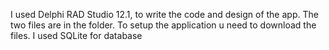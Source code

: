 I used Delphi RAD Studio 12.1, to write the code and design of the app. The two files are in the folder. To setup the application u need to download the files. I used SQLite for database
